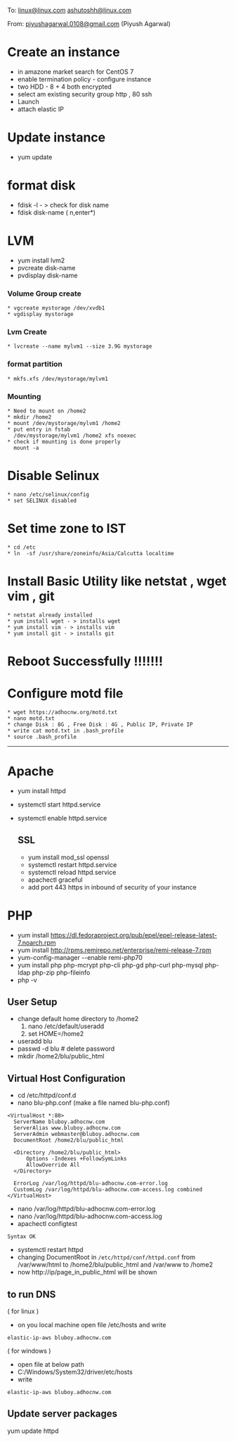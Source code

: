 To: linux@linux.com ashutoshh@linux.com

From: piyushagarwal.0108@gmail.com (Piyush Agarwal)

# Create an instance
  * in amazone market search for CentOS 7
  * enable termination policy - configure instance
  * two HDD - 8 + 4 both encrypted
  * select am existing security group http , 80 ssh
  * Launch
  * attach elastic IP
# Update instance
  * yum update
# format disk
  * fdisk -l - > check for disk name
  *  fdisk disk-name ( n,enter*)
# LVM

  * yum install lvm2
  * pvcreate disk-name
  * pvdisplay disk-name
  ### Volume Group create
    * vgcreate mystorage /dev/xvdb1
    * vgdisplay mystorage

  ### Lvm Create
    * lvcreate --name mylvm1 --size 3.9G mystorage
  ### format partition
    * mkfs.xfs /dev/mystorage/mylvm1
  ### Mounting
    * Need to mount on /home2
    * mkdir /home2
    * mount /dev/mystorage/mylvm1 /home2
    * put entry in fstab
      /dev/mystorage/mylvm1 /home2 xfs noexec
    * check if mounting is done properly
      mount -a
  # Disable Selinux
    * nano /etc/selinux/config
    * set SELINUX disabled
  # Set time zone to IST
    * cd /etc
    * ln  -sf /usr/share/zoneinfo/Asia/Calcutta localtime
  # Install Basic Utility like netstat , wget vim , git
    * netstat already installed
    * yum install wget - > installs wget
    * yum install vim - > installs vim
    * yum install git - > installs git
  # Reboot Successfully !!!!!!!
  # Configure motd file
    * wget https://adhocnw.org/motd.txt
    * nano motd.txt
    * change Disk : 8G , Free Disk : 4G , Public IP, Private IP
    * write cat motd.txt in .bash_profile
    * source .bash_profile
  ------

  # Apache

  * yum install httpd
  * systemctl start httpd.service
  * systemctl enable httpd.service

    ## SSL
      * yum install mod_ssl openssl
      * systemctl restart httpd.service
      * systemctl reload httpd.service
      * apachectl graceful
      * add port 443 https in inbound of security of your instance

# PHP
  * yum install https://dl.fedoraproject.org/pub/epel/epel-release-latest-7.noarch.rpm
  * yum install http://rpms.remirepo.net/enterprise/remi-release-7.rpm
  * yum-config-manager --enable remi-php70
  * yum install php php-mcrypt php-cli php-gd php-curl php-mysql php-ldap php-zip php-fileinfo
  * php -v

## User Setup
  * change default home directory to /home2
    1. nano /etc/default/useradd
    2. set HOME=/home2
  * useradd blu
  * passwd -d blu   # delete password
  * mkdir /home2/blu/public_html

## Virtual Host Configuration
  * cd /etc/httpd/conf.d
  * nano blu-php.conf  (make a file named blu-php.conf)
  ```
  <VirtualHost *:80>
    ServerName bluboy.adhocnw.com
    ServerAlias www.bluboy.adhocnw.com
    ServerAdmin webmaster@bluboy.adhocnw.com
    DocumentRoot /home2/blu/public_html

    <Directory /home2/blu/public_html>
        Options -Indexes +FollowSymLinks
        AllowOverride All
    </Directory>

    ErrorLog /var/log/httpd/blu-adhocnw.com-error.log
    CustomLog /var/log/httpd/blu-adhocnw.com-access.log combined
</VirtualHost>
```
  * nano /var/log/httpd/blu-adhocnw.com-error.log
  * nano /var/log/httpd/blu-adhocnw.com-access.log
  * apachectl configtest
  ```
  Syntax OK
  ```
  * systemctl restart httpd
  * changing DocumentRoot in ```/etc/httpd/conf/httpd.conf``` from
  /var/www/html to /home2/blu/public_html and
  /var/www to /home2
  * now http://ip/page_in_public_html will be shown

## to run DNS
  ( for linux )
  * on you local machine open file
    /etc/hosts and write
  ```
  elastic-ip-aws bluboy.adhocnw.com
  ```
  ( for windows )
  * open file at below path
  * C:/Windows/System32/driver/etc/hosts
  * write
  ```
  elastic-ip-aws bluboy.adhocnw.com
  ```

## Update server packages
  yum update httpd
